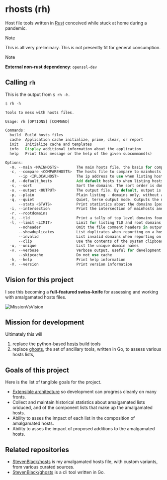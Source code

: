 # rhosts (rh)

Host file tools written in [Rust](https://www.rust-lang.org/) conceived while
stuck at home during a pandemic.

> [!NOTE]  
> This is all very preliminary. This is not presently fit for general consumption.

> [!NOTE]  
> **External non-rust dependency**: `openssl-dev`

## Calling `rh`

This is the output from `$ rh -h`.

```rust
$ rh -h            

Tools to mess with hosts files.

Usage: rh [OPTIONS] [COMMAND]

Commands:
  build  Build hosts files
  cache  Application cache initialize, prime, clear, or report
  init   Initialize cache and templates
  info   Display additional information about the application
  help   Print this message or the help of the given subcommand(s)

Options:
  -m, --main <MAINHOSTS>        The main hosts file, the basis for comparison [default: base]
  -c, --compare <COMPAREHOSTS>  The hosts file to compare to mainhosts
      --ip <IPLOCALHOST>        The ip address to use when listing hosts [default: 0.0.0.0]
  -d, --default_hosts           Add default hosts to when listing hosts The default hosts will be placed at the top of hosts lists
  -s, --sort                    Sort the domains. The sort order is domain, tdl, subdomain1, subdomain2, etc
  -o, --output <OUTPUT>         The output file. By default, output is to std out
  -p, --plain                   Plain listing - domains only, without addresses, when listing domains
  -q, --quiet                   Quiet, terse output mode. Outputs the number of domains only
      --stats <STATS>           Print statistics about the domains [possible values: true, false]
  -i, --intersection            Print the intersection of mainhosts and comparehosts
  -r, --rootdomains
  -t, --tld                     Print a tally of top level domains found in the list
  -l, --limit <LIMIT>           Limit for listing TLD and root domains, 0 = unlimited [default: 30]
      --noheader                Omit the file comment headers in output
      --showduplicates          List duplicates when reporting on a hosts list
      --invalid                 List invalid domains when reporting on a hosts list
      --clip                    Use the contents of the system clipboard as compare hosts
  -u, --unique                  List the unique domain names
  -v, --verbose                 Verbose output, useful for development
      --skipcache               Do not use cache
  -h, --help                    Print help information
  -V, --version                 Print version information
  ```

## Vision for this project

I see this becoming a **full-featured swiss-knife** for assessing and working with amalgamated
hosts files.

![MissionVsVision](https://user-images.githubusercontent.com/80144/158078813-87141f60-a03f-4367-a8c1-3d8da68de45e.gif)

## Mission for development

Ultimately this will

1. replace the python-based [hosts](https://github.com/StevenBlack/hosts) build
tools
2. replace [ghosts](https://github.com/StevenBlack/ghosts), the set of ancillary
tools, written in Go, to assess various hosts lists,

## Goals of this project

Here is the list of tangible goals for the project.

* [Extensible architecture](https://github.com/StevenBlack/rhosts/wiki/Extensible-Architecture-Discussion) so development can progress cleanly on many fronts.
* Collect and maintain historical statistics about amalgamated lists oriduced,
and of the component lists that make up the amalgamated hosts.
* Ability to asses the impact of each list in the composition of amalgamated hosts.
* Ability to asses the impact of proposed additions to the amalgamated hosts.

## Related repositories

* [StevenBlack/hosts](https://github.com/StevenBlack/hosts) is my amalgamated hosts file, with custom variants, from various curated sources.
* [StevenBlack/ghosts](https://github.com/StevenBlack/ghosts) is a cli tool written in Go.
